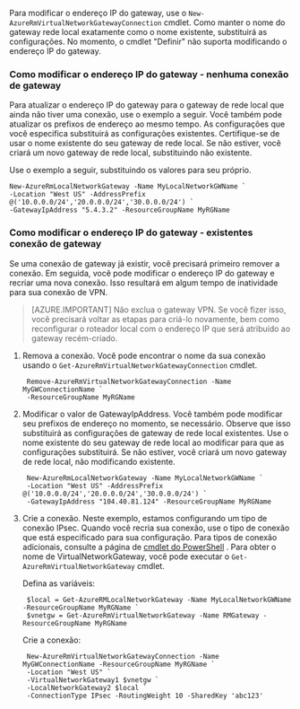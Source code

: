Para modificar o endereço IP do gateway, use o `New-AzureRmVirtualNetworkGatewayConnection` cmdlet. Como manter o nome do gateway rede local exatamente como o nome existente, substituirá as configurações. No momento, o cmdlet "Definir" não suporta modificando o endereço IP do gateway.

### <a name="gwipnoconnection"></a>Como modificar o endereço IP do gateway - nenhuma conexão de gateway

Para atualizar o endereço IP do gateway para o gateway de rede local que ainda não tiver uma conexão, use o exemplo a seguir. Você também pode atualizar os prefixos de endereço ao mesmo tempo. As configurações que você especifica substituirá as configurações existentes. Certifique-se de usar o nome existente do seu gateway de rede local. Se não estiver, você criará um novo gateway de rede local, substituindo não existente.

Use o exemplo a seguir, substituindo os valores para seu próprio.

    New-AzureRmLocalNetworkGateway -Name MyLocalNetworkGWName `
    -Location "West US" -AddressPrefix @('10.0.0.0/24','20.0.0.0/24','30.0.0.0/24') `
    -GatewayIpAddress "5.4.3.2" -ResourceGroupName MyRGName


### <a name="gwipwithconnection"></a>Como modificar o endereço IP do gateway - existentes conexão de gateway

Se uma conexão de gateway já existir, você precisará primeiro remover a conexão. Em seguida, você pode modificar o endereço IP do gateway e recriar uma nova conexão. Isso resultará em algum tempo de inatividade para sua conexão de VPN.


>[AZURE.IMPORTANT] Não exclua o gateway VPN. Se você fizer isso, você precisará voltar as etapas para criá-lo novamente, bem como reconfigurar o roteador local com o endereço IP que será atribuído ao gateway recém-criado.
 

1. Remova a conexão. Você pode encontrar o nome da sua conexão usando o `Get-AzureRmVirtualNetworkGatewayConnection` cmdlet.

        Remove-AzureRmVirtualNetworkGatewayConnection -Name MyGWConnectionName `
        -ResourceGroupName MyRGName

2. Modificar o valor de GatewayIpAddress. Você também pode modificar seu prefixos de endereço no momento, se necessário. Observe que isso substituirá as configurações de gateway de rede local existentes. Use o nome existente do seu gateway de rede local ao modificar para que as configurações substituirá. Se não estiver, você criará um novo gateway de rede local, não modificando existente.

        New-AzureRmLocalNetworkGateway -Name MyLocalNetworkGWName `
        -Location "West US" -AddressPrefix @('10.0.0.0/24','20.0.0.0/24','30.0.0.0/24') `
        -GatewayIpAddress "104.40.81.124" -ResourceGroupName MyRGName

3. Crie a conexão. Neste exemplo, estamos configurando um tipo de conexão IPsec. Quando você recria sua conexão, use o tipo de conexão que está especificado para sua configuração. Para tipos de conexão adicionais, consulte a página de [cmdlet do PowerShell](https://msdn.microsoft.com/library/mt603611.aspx) .  Para obter o nome de VirtualNetworkGateway, você pode executar o `Get-AzureRmVirtualNetworkGateway` cmdlet.

    Defina as variáveis:

        $local = Get-AzureRMLocalNetworkGateway -Name MyLocalNetworkGWName -ResourceGroupName MyRGName `
        $vnetgw = Get-AzureRmVirtualNetworkGateway -Name RMGateway -ResourceGroupName MyRGName

    Crie a conexão:
    
        New-AzureRmVirtualNetworkGatewayConnection -Name MyGWConnectionName -ResourceGroupName MyRGName `
        -Location "West US" `
        -VirtualNetworkGateway1 $vnetgw `
        -LocalNetworkGateway2 $local `
        -ConnectionType IPsec -RoutingWeight 10 -SharedKey 'abc123'

